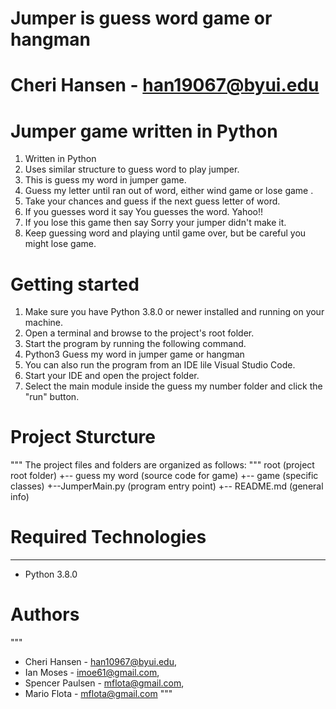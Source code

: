 # Jumper is guess word game or hangman
# Cheri Hansen - han19067@byui.edu

# Jumper game written in Python
1. Written in Python
2. Uses similar structure to guess word to play jumper.
3. This is guess my word in jumper game.
4. Guess my letter until ran out of word, either wind game or lose game .
5. Take your chances and guess if the next guess letter of word.
6. If you guesses word it say You guesses the word. Yahoo!!
7. If you lose this game then say Sorry your jumper didn't make it. 
8. Keep guessing word and playing until game over, but be careful you might lose game.
# Getting started
1. Make sure you have Python 3.8.0 or newer installed and running on your machine. 
2. Open a terminal and browse to the project's root folder. 
3. Start the program by running the following command.
4. Python3 Guess my word in jumper game or hangman
5. You can also run the program from an IDE lile Visual Studio Code. 
6. Start your IDE and open the project folder. 
7. Select the main module inside the guess my number folder and click the "run" button. 

# Project Sturcture
"""
The project files and folders are organized as follows:
"""
root                    (project root folder)
+-- guess my word    (source code for game)
    +-- game            (specific classes)
    +--JumperMain.py    (program entry point)
    +-- README.md       (general info)

# Required Technologies
---
* Python 3.8.0

# Authors
""" 
* Cheri Hansen - han10967@byui.edu, 
* Ian Moses - imoe61@gmail.com, 
* Spencer Paulsen - mflota@gmail.com,
* Mario Flota - mflota@gmail.com
"""
